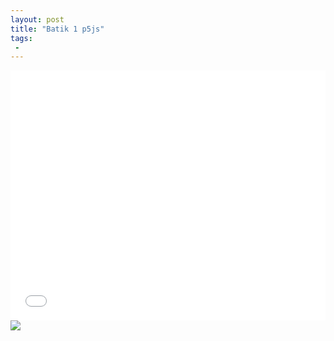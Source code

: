 ```yaml
---
layout: post
title: "Batik 1 p5js"
tags:
 -
---
```


<iframe width="100%" height="400" src="{{site.url}}/assets/em/sketch_3/index.html" frameborder="0">
</iframe>

<img src="{{relativeurl}}/assets/em/sketch_3/3cc8d61f56c10b446037c2e116e01174.jpg">
